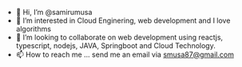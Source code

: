 - 👋 Hi, I’m @samirumusa
- 👀 I’m interested in Cloud Enginering, web development and I love algorithms
- 💞️ I’m looking to collaborate on web development using reactjs, typescript, nodejs, JAVA, Springboot and Cloud Technology.
- 📫 How to reach me ... send me an email via smusa87@gmail.com

<!---
samirumusa/samirumusa is a ✨ special ✨ repository because its `README.md` (this file) appears on your GitHub profile.
You can click the Preview link to take a look at your changes.
--->
